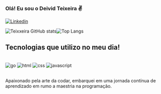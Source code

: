 

### Olá! Eu sou o Deivid Teixeira ✌️

[![Linkedin](https://img.shields.io/badge/LinkedIn-0077B5?style=for-the-badge&logo=linkedin&logoColor=white)](deividteixeira.go@gmail.com)


![Teixxeira GitHub stats](https://github-readme-stats.vercel.app/api?username=DEIVIDTEIXXEIRA&show_icons=true&theme=dracula)![Top Langs](https://github-readme-stats.vercel.app/api/top-langs/?username=DEIVIDTEIXXEIRA&hide_progress=true)

## Tecnologias que utilizo no meu dia!

<div style="display: inline_block"><br/>
<img align="center" alt ="go"src="https://img.shields.io/badge/Go-00ADD8?style=for-the-badge&logo=go&logoColor=white">
<img align="center" alt ="html"src="https://img.shields.io/badge/JavaScript-F7DF1E?style=for-the-badge&logo=javascript&logoColor=black">
<img align="center" alt ="css"src="https://img.shields.io/badge/CSS-239120?&style=for-the-badge&logo=css3&logoColor=white">
<img align="center" alt ="javascript"src="https://img.shields.io/badge/HTML-239120?style=for-the-badge&logo=html5&logoColor=white">
</div><br/>

Apaixonado pela arte da codar, embarquei em uma jornada contínua de aprendizado em rumo a maestria na programação.



